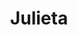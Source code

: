 ---
title: Julieta
date: 
draft: false

# descripcion
description : Aro de plata pasante

materials: Plata 925

color: Plateado

dimensions: 1cm

code: 01-20-0430

type: "Aros"

categories: []

price: $1.820,00

# Images
# first image will be shown in the product page
images:
  # - image: "images/path_to_image"
  # La ubicacion de las imagenes es imagenes/Aros/Aros.Solo Plata/01-20-0430-julieta
  - image: "./images/aros/solo_plata/01-20-0430-corazon-partido_a.JPG"
  - image: "./images/aros/solo_plata/01-20-0430-corazon-partido_b.JPG"
---